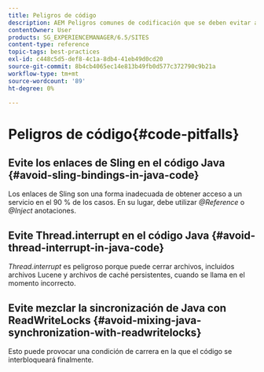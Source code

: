 ```yaml
---
title: Peligros de código
description: AEM Peligros comunes de codificación que se deben evitar al desarrollar para la
contentOwner: User
products: SG_EXPERIENCEMANAGER/6.5/SITES
content-type: reference
topic-tags: best-practices
exl-id: c448c5d5-def8-4c1a-8db4-41eb49d0cd20
source-git-commit: 8b4cb4065ec14e813b49fb0d577c372790c9b21a
workflow-type: tm+mt
source-wordcount: '89'
ht-degree: 0%

---
```


# Peligros de código{#code-pitfalls}

## Evite los enlaces de Sling en el código Java {#avoid-sling-bindings-in-java-code}

Los enlaces de Sling son una forma inadecuada de obtener acceso a un servicio en el 90 % de los casos. En su lugar, debe utilizar *@Reference* o *@Inject* anotaciones.

## Evite Thread.interrupt en el código Java {#avoid-thread-interrupt-in-java-code}

*Thread.interrupt* es peligroso porque puede cerrar archivos, incluidos archivos Lucene y archivos de caché persistentes, cuando se llama en el momento incorrecto.

## Evite mezclar la sincronización de Java con ReadWriteLocks {#avoid-mixing-java-synchronization-with-readwritelocks}

Esto puede provocar una condición de carrera en la que el código se interbloqueará finalmente.
